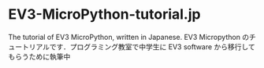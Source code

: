 # EV3-MicroPython-tutorial.jp
The tutorial of EV3 MicroPython, written in Japanese. EV3 Micropython のチュートリアルです．プログラミング教室で中学生に EV3 software から移行してもらうために執筆中
